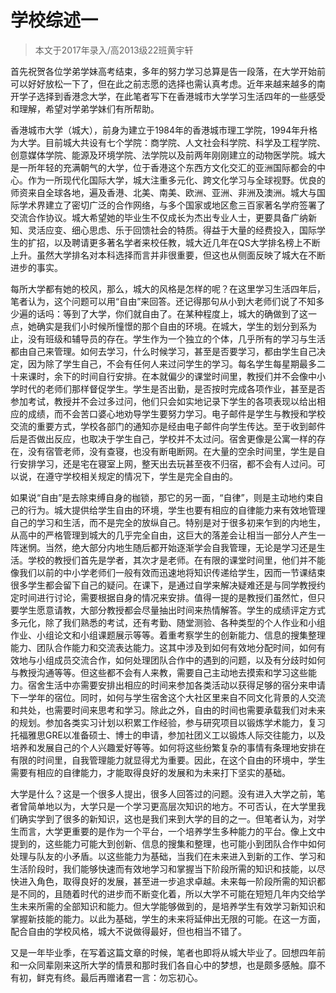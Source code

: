 
# 学校综述一  

> 本文于2017年录入/高2013级22班黄宇轩  



首先祝贺各位学弟学妹高考结束，多年的努力学习总算是告一段落，在大学开始前可以好好放松一下了，但在此之前志愿的选择也需认真考虑。近年来越来越多的南开学子选择到香港念大学，在此笔者写下在香港城市大学学习生活四年的一些感受和理解，希望对学弟学妹们有所帮助。

香港城市大学（城大），前身为建立于1984年的香港城市理工学院，1994年升格为大学。目前城大共设有七个学院：商学院、人文社会科学院、科学及工程学院、创意媒体学院、能源及环境学院、法学院以及前两年刚刚建立的动物医学院。城大是一所年轻的充满朝气的大学，位于香港这个东西方文化交汇的亚洲国际都会的中心。作为一所现代化国际大学，城大注重多元化、跨文化学习与全球视野。优良的师资来自全球各地，遍及香港、北美、南美、欧洲、亚洲、非洲及澳洲。城大与国际学术界建立了密切广泛的合作网络，与多个国家或地区愈三百家著名学府签署了交流合作协议。城大希望她的毕业生不仅成长为杰出专业人士，更要具备广纳新知、灵活应变、细心思虑、乐于回馈社会的特质。得益于大量的经费投入，国际学生的扩招，以及聘请更多著名学者来校任教，城大近几年在QS大学排名榜上不断上升。虽然大学排名对本科选择而言并非很重要，但这也从侧面反映了城大在不断进步的事实。

每所大学都有她的校风，那么，城大的风格是怎样的呢？在这里学习生活四年后，笔者认为，这个问题可以用“自由”来回答。还记得那句从小到大老师们说了不知多少遍的话吗：等到了大学，你们就自由了。在某种程度上，城大的确做到了这一点，她确实是我们小时候所憧憬的那个自由的环境。在城大，学生的划分到系为止，没有班级和辅导员的存在。学生作为一个独立的个体，几乎所有的学习与生活都由自己来管理。如何去学习，什么时候学习，甚至是否要学习，都由学生自己决定，因为除了学生自己，不会有任何人来过问学生的学习。每名学生每星期最多二十来课时，余下的时间自行安排。在本就偏少的课堂时间里，教授们并不会像中小学时代的老师们那样督促学生。学生是否出勤，是否按时完成各项作业，甚至是否参加考试，教授并不会过多过问，他们只会如实地记录下学生的各项表现以给出相应的成绩，而不会苦口婆心地劝导学生要努力学习。电子邮件是学生与教授和学校交流的重要方式，学校各部门的通知亦是经由电子邮件向学生传达。至于收到邮件后是否做出反应，也取决于学生自己，学校并不太过问。宿舍更像是公寓一样的存在，没有宿管老师，没有查寝，也没有断电断网。在大量的空余时间里，学生是自行安排学习，还是宅在寝室上网，整天出去玩甚至夜不归宿，都不会有人过问。可以说，在遵守学校相关规定的情况下，学生是完全自由的。

如果说“自由”是去除束缚自身的枷锁，那它的另一面，“自律”，则是主动地约束自己的行为。城大提供给学生自由的环境，学生也要有相应的自律能力来有效地管理自己的学习和生活，而不是完全的放纵自己。特别是对于很多初来乍到的内地生，从高中的严格管理到城大的几乎完全自由，这巨大的落差会让相当一部分人产生一阵迷惘。当然，绝大部分内地生随后都开始逐渐学会自我管理，无论是学习还是生活。学校的教授们首先是学者，其次才是老师。在有限的课堂时间里，他们并不能像我们以前的中小学老师们一般有效而迅速地将知识传递给学生，因而一节课结束很多学生都会留下自己的疑问。在课下，是通过自学来解决疑难还是与同学教授约定时间进行讨论，需要根据自身的情况来安排。值得一提的是教授们虽然忙，但只要学生愿意请教，大部分教授都会尽量抽出时间来热情解答。学生的成绩评定方式多元化，除了我们熟悉的考试，还有考勤、随堂测验、各种类型的个人作业和小组作业、小组论文和小组课题展示等等。着重考察学生的创新能力、信息的搜集整理能力、团队合作能力和交流表达能力。这其中涉及到如何有效地分配时间，如何有效地与小组成员交流合作，如何处理团队合作中的遇到的问题，以及有分歧时如何与教授沟通等等。但这些都不会有人来教，需要自己主动地去摸索和学习这些能力。宿舍生活中亦需要安排出相应的时间来参加各类活动以获得足够的宿分来申请下一学年的宿位。同时，如何与学生宿舍这个大社区里来自不同文化背景的人交流和共处，也需要时间来思考和学习。除此之外，自由的时间也需要承载我们对未来的规划。参加各类实习计划以积累工作经验，参与研究项目以锻炼学术能力，复习托福雅思GRE以准备硕士、博士的申请，参加社团义工以锻炼人际交往能力，以及培养和发展自己的个人兴趣爱好等等。如何将这些纷繁复杂的事情有条理地安排在有限的时间里，自我管理能力就显得尤为重要。因此，在这个自由的环境中，学生需要有相应的自律能力，才能取得良好的发展和为未来打下坚实的基础。

大学是什么？这是一个很多人提出，很多人回答过的问题。没有进入大学之前，笔者曾简单地以为，大学只是一个学习更高层次知识的地方。不可否认，在大学里我们确实学到了很多的新知识，这也是我们来到大学的目的之一。但笔者认为，对学生而言，大学更重要的是作为一个平台，一个培养学生多种能力的平台。像上文中提到的，这些能力可能大到创新、信息的搜集和整理，也可能小到团队合作中如何处理与队友的小矛盾。以这些能力为基础，当我们在未来进入到新的工作、学习和生活阶段时，我们能够快速而有效地学习和掌握当下阶段所需的知识和技能，以尽快进入角色，取得良好的发展，甚至进一步追求卓越。未来每一阶段所需的知识都是不同的，且随着时代的进步而不断变化着，所以大学不可能在短短几年内交给学生未来所需的全部知识和能力。但大学能够做到的，是培养学生有效学习新知识和掌握新技能的能力。以此为基础，学生的未来将延伸出无限的可能。在这一方面，配合自由的学校风格，城大不说做得最好，但也相当不错了。

又是一年毕业季，在写着这篇文章的时候，笔者也即将从城大毕业了。回想四年前和一众同辈刚来这所大学的情景和那时我们各自心中的梦想，也是颇多感触。靡不有初，鲜克有终。最后再赠诸君一言：勿忘初心。


